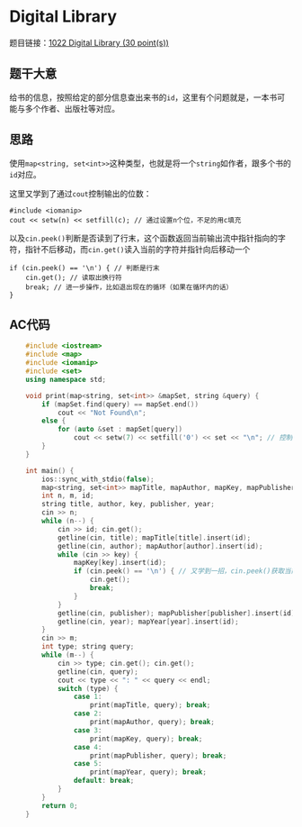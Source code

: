 # Digital Library
题目链接：[1022 Digital Library (30 point(s))](https://pintia.cn/problem-sets/994805342720868352/problems/994805480801550336)

## 题干大意

给书的信息，按照给定的部分信息查出来书的`id`，这里有个问题就是，一本书可能与多个作者、出版社等对应。

## 思路

使用`map<string, set<int>>`这种类型，也就是将一个`string`如作者，跟多个书的`id`对应。

这里又学到了通过`cout`控制输出的位数：

    #include <iomanip>
    cout << setw(n) << setfill(c); // 通过设置n个位，不足的用c填充

以及`cin.peek()`判断是否读到了行末，这个函数返回当前输出流中指针指向的字符，指针不后移动，而`cin.get()`读入当前的字符并指针向后移动一个

    if (cin.peek() == '\n') { // 判断是行末
        cin.get(); // 读取出换行符
        break; // 进一步操作，比如退出现在的循环（如果在循环内的话）
    }

## AC代码
```cpp
    #include <iostream>
    #include <map>
    #include <iomanip>
    #include <set>
    using namespace std;

    void print(map<string, set<int>> &mapSet, string &query) {
        if (mapSet.find(query) == mapSet.end())
            cout << "Not Found\n";
        else {
            for (auto &set : mapSet[query])
                cout << setw(7) << setfill('0') << set << "\n"; // 控制输出位数，以0填充
        }
    }

    int main() {
        ios::sync_with_stdio(false);
        map<string, set<int>> mapTitle, mapAuthor, mapKey, mapPublisher, mapYear;
        int n, m, id;
        string title, author, key, publisher, year;
        cin >> n;
        while (n--) {
            cin >> id; cin.get();
            getline(cin, title); mapTitle[title].insert(id);
            getline(cin, author); mapAuthor[author].insert(id);
            while (cin >> key) {
                mapKey[key].insert(id);
                if (cin.peek() == '\n') { // 又学到一招，cin.peek()获取当前位置的字符，可以检测是否读到了行末
                    cin.get();
                    break;
                }
            }
            getline(cin, publisher); mapPublisher[publisher].insert(id);
            getline(cin, year); mapYear[year].insert(id);
        }
        cin >> m;
        int type; string query;
        while (m--) {
            cin >> type; cin.get(); cin.get();
            getline(cin, query);
            cout << type << ": " << query << endl;
            switch (type) {
                case 1:
                    print(mapTitle, query); break;
                case 2:
                    print(mapAuthor, query); break;
                case 3:
                    print(mapKey, query); break;
                case 4:
                    print(mapPublisher, query); break;
                case 5:
                    print(mapYear, query); break;
                default: break;
            }
        }
        return 0;
    }
```
